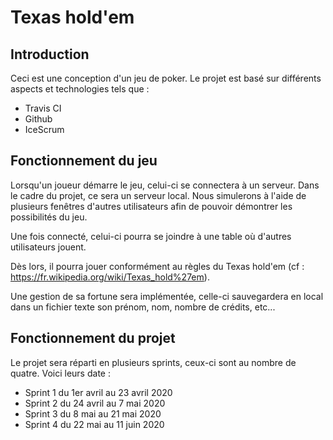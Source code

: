 # Texas hold'em

## Introduction

Ceci est une conception d'un jeu de poker. Le projet est basé sur différents aspects et technologies tels que : 
- Travis CI
- Github
- IceScrum 

## Fonctionnement du jeu
 Lorsqu'un joueur démarre le jeu, celui-ci se connectera à un serveur. Dans le cadre du projet, ce sera un serveur local. Nous simulerons à l'aide de plusieurs fenêtres d'autres utilisateurs afin de pouvoir démontrer les possibilités du jeu.

 Une fois connecté, celui-ci pourra se joindre à une table où d'autres utilisateurs jouent. 

 Dès lors, il pourra jouer conformément au règles du Texas hold'em (cf : https://fr.wikipedia.org/wiki/Texas_hold%27em).

 Une gestion de sa fortune sera implémentée, celle-ci sauvegardera en local dans un fichier texte son prénom, nom, nombre de crédits, etc...

## Fonctionnement du projet
Le projet sera réparti en plusieurs sprints, ceux-ci sont au nombre de quatre. Voici leurs date :

- Sprint 1 du 1er avril au 23 avril 2020
- Sprint 2 du 24 avril au 7 mai 2020
- Sprint 3 du 8 mai au 21 mai 2020 
- Sprint 4 du 22 mai au 11 juin 2020
